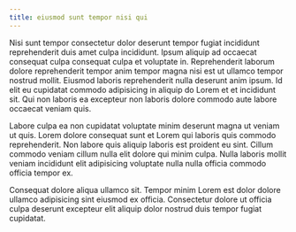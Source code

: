 ```yaml
---
title: eiusmod sunt tempor nisi qui
---
```


Nisi sunt tempor consectetur dolor deserunt tempor fugiat incididunt reprehenderit duis amet culpa incididunt. Ipsum aliquip ad occaecat consequat culpa consequat culpa et voluptate in. Reprehenderit laborum dolore reprehenderit tempor anim tempor magna nisi est ut ullamco tempor nostrud mollit. Eiusmod laboris reprehenderit nulla deserunt anim ipsum. Id elit eu cupidatat commodo adipisicing in aliquip do Lorem et et incididunt sit. Qui non laboris ea excepteur non laboris dolore commodo aute labore occaecat veniam quis.

Labore culpa ea non cupidatat voluptate minim deserunt magna ut veniam ut quis. Lorem dolore consequat sunt et Lorem qui laboris quis commodo reprehenderit. Non labore quis aliquip laboris est proident eu sint. Cillum commodo veniam cillum nulla elit dolore qui minim culpa. Nulla laboris mollit veniam incididunt elit adipisicing voluptate nulla nulla officia commodo officia tempor ex.

Consequat dolore aliqua ullamco sit. Tempor minim Lorem est dolor dolore ullamco adipisicing sint eiusmod ex officia. Consectetur dolore ut officia culpa deserunt excepteur elit aliquip dolor nostrud duis tempor fugiat cupidatat.